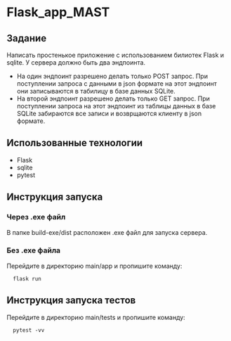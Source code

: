# Flask_app_MAST

## Задание

Написать простенькое приложение с использованием билиотек Flask и sqlite. У
сервера должно быть два эндпоинта.
- На один эндпоинт разрешено делать только POST запрос. При поступлении запроса с
данными в json формате на этот эндпоинт они записываются в табилицу в базе данных
SQLite.
- На второй эндпоинт разрешено делать только GET запрос. При поступлении запроса на этот
эндпоинт из таблицы данных в базе SQLite забираются все записи и возврщаются клиенту в
json формате.

## Использованные технологии 
- Flask
- sqlite
- pytest

## Инструкция запуска 

### Через .exe файл 
В папке build-exe/dist расположен .exe файл для запуска сервера.

### Без .exe файла 
Перейдите в директорию main/app и пропишите команду:

      flask run

## Инструкция запуска тестов 
Перейдите в директорию main/tests и пропишите команду: 

      pytest -vv
